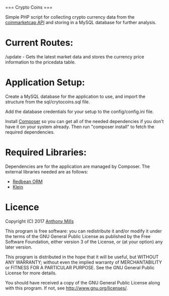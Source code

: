 === Crypto Coins ===

Simple PHP script for collecting crypto currency data from the [coinmarketcap API](https://coinmarketcap.com/api/) and storing in a MySQL database for further analysis.

# Current Routes:

/update - Gets the latest market data and stores the currency price information to the pricedata table.

# Application Setup:

Create a MySQL database for the application to use, and import the structure from the sql/crytocoins.sql file.

Add the database credentials for your setup to the config/config.ini file. 

Install [Composer](https://getcomposer.org/) so you can get all of the needed dependencies if you don't have it on your system already. Then run "composer install" to fetch the required dependencies.

# Required Libraries:

Dependencies are for the application are managed by Composer. The external libraries needed are as follows:

* [Redbean ORM](http://www.redbeanphp.com/)
* [Klein](https://github.com/chriso/klein.php)

# Licence

Copyright (C) 2017 [Anthony Mills](http://www.anthony-mills.com)

This program is free software: you can redistribute it and/or modify
it under the terms of the GNU General Public License as published by
the Free Software Foundation, either version 3 of the License, or
(at your option) any later version.

This program is distributed in the hope that it will be useful,
but WITHOUT ANY WARRANTY; without even the implied warranty of
MERCHANTABILITY or FITNESS FOR A PARTICULAR PURPOSE.  See the
GNU General Public License for more details.

You should have received a copy of the GNU General Public License
along with this program.  If not, see <http://www.gnu.org/licenses/>.